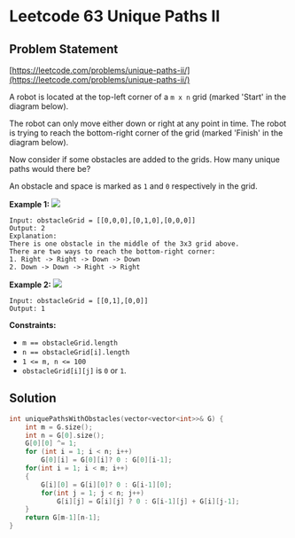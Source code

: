 # Leetcode 63 Unique Paths II

## Problem Statement

[https://leetcode.com/problems/unique-paths-ii/](https://leetcode.com/problems/unique-paths-ii/)

A robot is located at the top-left corner of a `m x n` grid \(marked 'Start' in the diagram below\).

The robot can only move either down or right at any point in time. The robot is trying to reach the bottom-right corner of the grid \(marked 'Finish' in the diagram below\).

Now consider if some obstacles are added to the grids. How many unique paths would there be?

An obstacle and space is marked as `1` and `0` respectively in the grid.

**Example 1:** ![](https://assets.leetcode.com/uploads/2020/11/04/robot1.jpg)

```text
Input: obstacleGrid = [[0,0,0],[0,1,0],[0,0,0]]
Output: 2
Explanation: 
There is one obstacle in the middle of the 3x3 grid above.
There are two ways to reach the bottom-right corner:
1. Right -> Right -> Down -> Down
2. Down -> Down -> Right -> Right
```

**Example 2:** ![](https://assets.leetcode.com/uploads/2020/11/04/robot2.jpg)

```text
Input: obstacleGrid = [[0,1],[0,0]]
Output: 1
```

**Constraints:**

* `m == obstacleGrid.length`
* `n == obstacleGrid[i].length`
* `1 <= m, n <= 100`
* `obstacleGrid[i][j]` is `0` or `1`.

## Solution

```cpp
int uniquePathsWithObstacles(vector<vector<int>>& G) {
    int m = G.size();
    int n = G[0].size();
    G[0][0] ^= 1;
    for (int i = 1; i < n; i++)
        G[0][i] = G[0][i]? 0 : G[0][i-1]; 
    for(int i = 1; i < m; i++) 
    {
        G[i][0] = G[i][0]? 0 : G[i-1][0];
        for(int j = 1; j < n; j++)
            G[i][j] = G[i][j] ? 0 : G[i-1][j] + G[i][j-1];
    }
    return G[m-1][n-1];      
}
```

